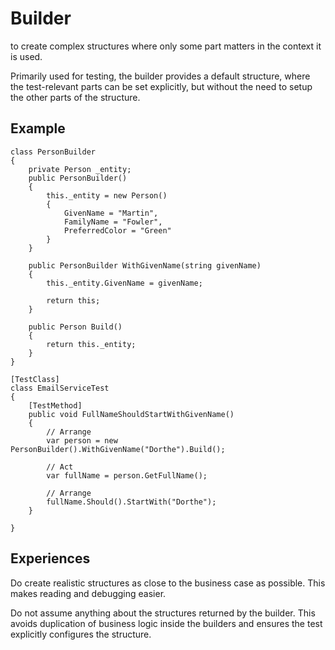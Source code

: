 # Builder

to create complex structures where only some part matters in the context it is used.

Primarily used for testing, the builder provides a default structure, where the test-relevant parts can be set explicitly, but without the need to setup the other parts of the structure.

## Example

```c-sharp
class PersonBuilder
{
    private Person _entity;
    public PersonBuilder()
    {
        this._entity = new Person()
        {
            GivenName = "Martin",
            FamilyName = "Fowler",
            PreferredColor = "Green"
        }
    }

    public PersonBuilder WithGivenName(string givenName)
    {
        this._entity.GivenName = givenName;

        return this;
    }

    public Person Build()
    {
        return this._entity;
    }
}
```

```c-sharp
[TestClass]
class EmailServiceTest
{
    [TestMethod]
    public void FullNameShouldStartWithGivenName()
    {
        // Arrange
        var person = new PersonBuilder().WithGivenName("Dorthe").Build();

        // Act
        var fullName = person.GetFullName();

        // Arrange
        fullName.Should().StartWith("Dorthe");
    }

}
```

## Experiences

Do create realistic structures as close to the business case as possible. This makes reading and debugging easier.

Do not assume anything about the structures returned by the builder. This avoids duplication of business logic inside the builders and ensures the test explicitly configures the structure.